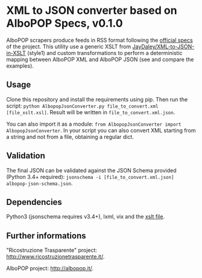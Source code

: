 # XML to JSON converter based on AlboPOP Specs, v0.1.0

AlboPOP scrapers produce feeds in RSS format following the [official specs](http://albopop.it/specs) of the project.
This utility use a generic XSLT from [JayDaley/XML-to-JSON-in-XSLT](https://github.com/JayDaley/XML-to-JSON-in-XSLT) (style1) and custom transformations to perform a deterministic mapping between AlboPOP XML and AlboPOP JSON
(see and compare the examples).

## Usage

Clone this repository and install the requirements using pip.
Then run the script: `python AlbopopJsonConverter.py file_to_convert.xml [file_xslt.xsl]`.
Result will be written in `file_to_convert.xml.json`.

You can also import it as a module: `from AlbopopJsonConverter import AlbopopJsonConverter`.
In your script you can also convert XML starting from a string and not from a file,
obtaining a regular dict.

## Validation

The final JSON can be validated against the JSON Schema provided (Python 3.4+ required):
`jsonschema -i [file_to_convert.xml.json] albopop-json-schema.json`.

## Dependencies

Python3 (jsonschema requires v3.4+), lxml, vix and
the [xslt file](https://github.com/JayDaley/XML-to-JSON-in-XSLT/blob/master/xml2json-style1.xsl).

## Further informations

"Ricostruzione Trasparente" project: http://www.ricostruzionetrasparente.it/.

AlboPOP project: http://albopop.it/.

